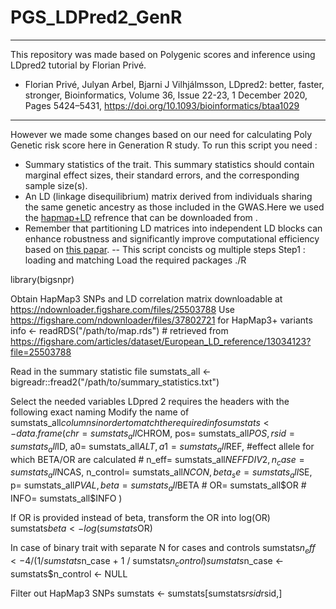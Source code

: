  # PGS_LDPred2_GenR
 ---
This repository was made based on Polygenic scores and inference using LDpred2 tutorial by Florian Privé.
- Florian Privé, Julyan Arbel, Bjarni J Vilhjálmsson, LDpred2: better, faster, stronger, Bioinformatics, Volume 36, Issue 22-23, 1 December 2020, Pages 5424–5431, <https://doi.org/10.1093/bioinformatics/btaa1029>
---
However we made some changes based on our need for calculating Poly Genetic risk score here in Generation R study.
To run this script you need : 
- Summary statistics of the trait. This summary statistics should contain marginal effect sizes, their standard errors, and the corresponding sample size(s).
- An LD (linkage disequilibrium) matrix derived from individuals sharing the same genetic ancestry as those included in the GWAS.Here we used the [hapmap+LD](https://ndownloader.figshare.com/files/25503788) 
refrence that can be downloaded from .
- Remember that partitioning LD matrices into independent LD blocks can enhance robustness and significantly improve computational efficiency based on [this papar](https://www.sciencedirect.com/science/article/pii/S2666247722000525?via%3Dihub).
--
This script concists og multiple steps 
Step1 : loading and matching 
 Load the required packages
./R

library(bigsnpr)


 Obtain HapMap3 SNPs and LD correlation matrix downloadable at https://ndownloader.figshare.com/files/25503788
 Use https://figshare.com/ndownloader/files/37802721 for HapMap3+ variants
info <- readRDS("/path/to/map.rds") # retrieved from https://figshare.com/articles/dataset/European_LD_reference/13034123?file=25503788


 Read in the summary statistic file
sumstats_all <- bigreadr::fread2("/path/to/summary_statistics.txt") 

 Select the needed variables
 LDpred 2 requires the headers with the following exact naming
 Modify the name of sumstats_all$columns in order to match the required info
sumstats <- data.frame(chr= sumstats_all$CHROM,
                       pos= sumstats_all$POS,
                       rsid= sumstats_all$ID,
                       a0= sumstats_all$ALT,
                       a1= sumstats_all$REF, #effect allele for which BETA/OR are calculated
                       # n_eff= sumstats_all$NEFFDIV2,
                       n_case= sumstats_all$NCAS,
                       n_control= sumstats_all$NCON,
                       beta_se= sumstats_all$SE,
                       p= sumstats_all$PVAL,
                       beta= sumstats_all$BETA
                       # OR= sumstats_all$OR
                       # INFO= sumstats_all$INFO
)


 If OR is provided instead of beta, transform the OR into log(OR)
sumstats$beta <- log(sumstats$OR)

 In case of binary trait with separate N for cases and controls
sumstats$n_eff <- 4 / (1 / sumstats$n_case + 1 / sumstats$n_control)
sumstats$n_case <- sumstats$n_control <- NULL

 Filter out HapMap3 SNPs
sumstats <- sumstats[sumstats$rsid %in% info$rsid,] 




